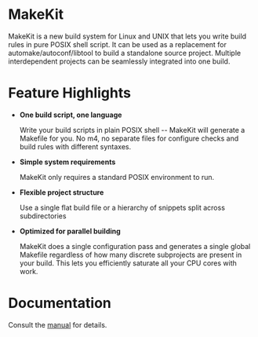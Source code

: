 MakeKit
=======

MakeKit is a new build system for Linux and UNIX that lets you write build rules in pure POSIX shell script. It can be used as a replacement for automake/autoconf/libtool to build a standalone source project. Multiple interdependent projects can be seamlessly integrated into one build.

Feature Highlights
==================

- **One build script, one language**

  Write your build scripts in plain POSIX shell -- MakeKit will generate a Makefile for you. No m4, no separate files for configure checks and build rules with different syntaxes.
  
- **Simple system requirements**

  MakeKit only requires a standard POSIX environment to run.
  
- **Flexible project structure**

  Use a single flat build file or a hierarchy of snippets split across subdirectories
  
- **Optimized for parallel building**

  MakeKit does a single configuration pass and generates a single global Makefile regardless of how many discrete subprojects are present in your build. This lets you efficiently saturate all your CPU cores with work.

Documentation
=============

Consult the [manual](http://bkoropoff.github.io/makekit/manual/) for details.
